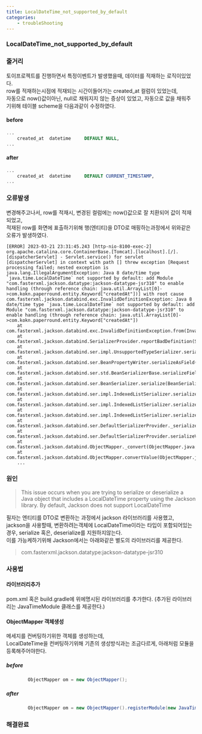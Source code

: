 ```yaml
---
title: LocalDateTime_not_supported_by_default
categories: 
    - troubleShooting 
---
```


### LocalDateTime_not_supported_by_default

### 줄거리  
토이프로젝트를 진행하면서 특정이벤트가 발생했을때, 데이터를 적재하는 로직이있었다. <br>
row를 적재하는시점에 적재되는 시간이들어가는 created_at 컬럼이 있었는데, <br>
자동으로 now()값이아닌, null로 채워지지 않는 증상이 있었고, 자동으로 값을 채워주기위해 테이블 scheme을 다음과같이 수정하였다. <br>

#### before 
````sql 
...
    created_at  datetime     DEFAULT NULL,
...
````

#### after 

``` sql
...
    created_at  datetime     DEFAULT CURRENT_TIMESTAMP,
...

```


### 오류발생 
변경해주고나서, row를 적재시, 변경된 컬럼에는 now()값으로 잘 치환되어 값이 적재되었고, <br>
적재된 row를 화면에 표출하기위해 행(엔티티)을 DTO로 매핑하는과정에서 위와같은 오류가 발생하였다.<br>

```
[ERROR] 2023-03-21 23:31:45.243 [http-nio-8100-exec-2] org.apache.catalina.core.ContainerBase.[Tomcat].[localhost].[/].[dispatcherServlet] - Servlet.service() for servlet [dispatcherServlet] in context with path [] threw exception [Request processing failed; nested exception is java.lang.IllegalArgumentException: Java 8 date/time type `java.time.LocalDateTime` not supported by default: add Module "com.fasterxml.jackson.datatype:jackson-datatype-jsr310" to enable handling (through reference chain: java.util.ArrayList[0]->com.kokn.paperround.entity.Keyword["createdAt"])] with root cause
com.fasterxml.jackson.databind.exc.InvalidDefinitionException: Java 8 date/time type `java.time.LocalDateTime` not supported by default: add Module "com.fasterxml.jackson.datatype:jackson-datatype-jsr310" to enable handling (through reference chain: java.util.ArrayList[0]->com.kokn.paperround.entity.Keyword["createdAt"])
	at com.fasterxml.jackson.databind.exc.InvalidDefinitionException.from(InvalidDefinitionException.java:77)
	at com.fasterxml.jackson.databind.SerializerProvider.reportBadDefinition(SerializerProvider.java:1300)
	at com.fasterxml.jackson.databind.ser.impl.UnsupportedTypeSerializer.serialize(UnsupportedTypeSerializer.java:35)
	at com.fasterxml.jackson.databind.ser.BeanPropertyWriter.serializeAsField(BeanPropertyWriter.java:728)
	at com.fasterxml.jackson.databind.ser.std.BeanSerializerBase.serializeFields(BeanSerializerBase.java:774)
	at com.fasterxml.jackson.databind.ser.BeanSerializer.serialize(BeanSerializer.java:178)
	at com.fasterxml.jackson.databind.ser.impl.IndexedListSerializer.serializeContents(IndexedListSerializer.java:119)
	at com.fasterxml.jackson.databind.ser.impl.IndexedListSerializer.serialize(IndexedListSerializer.java:79)
	at com.fasterxml.jackson.databind.ser.impl.IndexedListSerializer.serialize(IndexedListSerializer.java:18)
	at com.fasterxml.jackson.databind.ser.DefaultSerializerProvider._serialize(DefaultSerializerProvider.java:480)
	at com.fasterxml.jackson.databind.ser.DefaultSerializerProvider.serializeValue(DefaultSerializerProvider.java:319)
	at com.fasterxml.jackson.databind.ObjectMapper._convert(ObjectMapper.java:4371)
	at com.fasterxml.jackson.databind.ObjectMapper.convertValue(ObjectMapper.java:4334)
	...
```

### 원인 

> This issue occurs when you are trying to serialize or deserialize a Java object that includes a LocalDateTime property using the Jackson library. By default, Jackson does not support LocalDateTime

필자는 엔티티를 DTO로 변환하는 과정에서 jackson 라이브러리를 사용했고, <br>
jackson을 사용할때, 변환하려는객체에 LocalDateTime이라는 타입이 포함되어있는경우, serialize 혹은, deserialize를 지원하지않는다.<br>
이를 가능케하기위해 Jackson에서는 아래와같은 별도의 라이브러리를 제공한다. <br>

> com.fasterxml.jackson.datatype:jackson-datatype-jsr310

### 사용법 

#### 라이브러리추가 
pom.xml 혹은 build.gradle에 위에명시된 라이브러리를 추가한다. (추가된 라이브러리는 JavaTimeModule 클래스를 제공한다.)

#### ObjectMapper 객체생성 
메세지를 컨버팅하기위한 객체를 생성하는데, <br>
LocalDateTime을 컨버팅하기위해 기존의 생성방식과는 조금다르게, 아래처럼 모듈을 등록해주어야한다. <br>

##### before 
``` java
        ObjectMapper om = new ObjectMapper();
```
##### after 
``` java
        ObjectMapper om = new ObjectMapper().registerModule(new JavaTimeModule());
```

### 해결완료